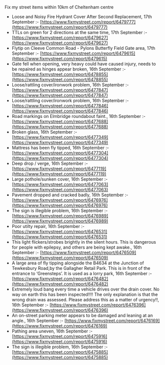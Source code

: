 Fix my street items within 10km of Cheltenham centre

<!-- fix_marker starts -->

- Loose and Noisy Fire Hydrant Cover After Second Replacement, 17th September :- [https://www.fixmystreet.com/report/6479777](https://www.fixmystreet.com/report/6479777)
- TTLs on green for 2 directions at the same time, 17th September :- [https://www.fixmystreet.com/report/6479627](https://www.fixmystreet.com/report/6479627)
- Flytip on Cleeve Common Road - Pylons Butterfly Field Gate area, 17th September :- [https://www.fixmystreet.com/report/6479615](https://www.fixmystreet.com/report/6479615)
- Gate fell when opening, very heavy could have caused injury, needs to be repaired as hinges appear broken, 16th September :- [https://www.fixmystreet.com/report/6478855](https://www.fixmystreet.com/report/6478855)
- Loose/rattling cover/ironwork problem, 16th September :- [https://www.fixmystreet.com/report/6477847](https://www.fixmystreet.com/report/6477847)
- Loose/rattling cover/ironwork problem, 16th September :- [https://www.fixmystreet.com/report/6477846](https://www.fixmystreet.com/report/6477846)
- Road markings on Elmbridge roundabout faint., 16th September :- [https://www.fixmystreet.com/report/6477688](https://www.fixmystreet.com/report/6477688)
- Broken glass, 16th September :- [https://www.fixmystreet.com/report/6477349](https://www.fixmystreet.com/report/6477349)
- Mattress has been fly tipped, 16th September :- [https://www.fixmystreet.com/report/6477304](https://www.fixmystreet.com/report/6477304)
- Deep drop / verge, 16th September :- [https://www.fixmystreet.com/report/6477119](https://www.fixmystreet.com/report/6477119)
- Large pothole/sunken cover, 16th September :- [https://www.fixmystreet.com/report/6477063](https://www.fixmystreet.com/report/6477063)
- Pavement dropped and cracked badly, 16th September :- [https://www.fixmystreet.com/report/6476976](https://www.fixmystreet.com/report/6476976)
- The sign is illegible problem, 16th September :- [https://www.fixmystreet.com/report/6476989](https://www.fixmystreet.com/report/6476989)
- Poor utilty repair, 16th September :- [https://www.fixmystreet.com/report/6476531](https://www.fixmystreet.com/report/6476531)
- This light flickers/strobes brightly in the silent hours. This is dangerous for people with epilepsy, and others are being kept awake., 16th September :- [https://www.fixmystreet.com/report/6476509](https://www.fixmystreet.com/report/6476509)
- A large area of fly tipping alongside the B4634 at the Junction of Tewkesbury Road,by the Gallagher Retail Park. This is in front of the entrance to ‘Greensteps’. It is used as a lorry park, 16th September :- [https://www.fixmystreet.com/report/6476482](https://www.fixmystreet.com/report/6476482)
- Extremely loud bang every time a vehicle drives over the drain cover. No way on earth this has been inspected!!!! The only explanation is that the wrong drain was assessed. Please address this as a matter of urgency!!, 16th September :- [https://www.fixmystreet.com/report/6476396](https://www.fixmystreet.com/report/6476396)
- An on-street parking meter appears to be damaged and leaning at an angle., 16th September :- [https://www.fixmystreet.com/report/6476169](https://www.fixmystreet.com/report/6476169)
- Pathing area uneven, 16th September :- [https://www.fixmystreet.com/report/6475916](https://www.fixmystreet.com/report/6475916)
- The sign is illegible problem, 16th September :- [https://www.fixmystreet.com/report/6475885](https://www.fixmystreet.com/report/6475885)

<!-- fix_marker ends -->